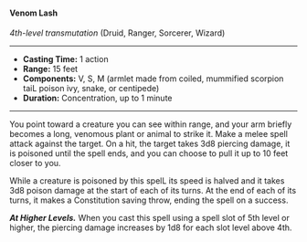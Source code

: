 #### Venom Lash
*4th-level transmutation* (Druid, Ranger, Sorcerer, Wizard)
___
- **Casting Time:** 1 action
- **Range:** 15 feet
- **Components:** V, S, M (armlet made from coiled, mummified scorpion taiL poison ivy, snake, or centipede)
- **Duration:** Concentration, up to 1 minute
---

You point toward a creature you can see within range, and your arm briefly becomes a long, venomous plant or animal to strike it. Make a melee spell attack against the target. On a hit, the target takes 3d8 piercing damage, it is poisoned until the spell ends, and you can choose to pull it up to 10 feet closer to you.

While a creature is poisoned by this spelL its speed is halved and it takes 3d8 poison damage at the start of each of its turns. At the end of each of its turns, it makes a Constitution saving throw, ending the spell on a success.

***At Higher Levels.*** When you cast this spell using a spell slot of 5th level or higher, the piercing damage increases by 1d8 for each slot level above 4th.
